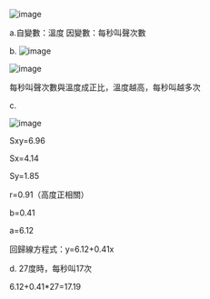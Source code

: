 ![image](https://github.com/user-attachments/assets/11b93dd8-fc0c-4a4f-b205-aab170eb71b0)


a.自變數：溫度    因變數：每秒叫聲次數

b.
![image](https://github.com/user-attachments/assets/6f4af627-9193-4bf6-95ef-b0aa9780e313)

![image](https://github.com/user-attachments/assets/120d5392-0e46-4592-96a7-8b40cf939419)

每秒叫聲次數與溫度成正比，溫度越高，每秒叫越多次

c.

![image](https://github.com/user-attachments/assets/1f6fb72d-34bd-4c3b-8594-b17491f2f83e)

Sxy=6.96

Sx=4.14

Sy=1.85

r=0.91（高度正相關）

b=0.41

a=6.12

回歸線方程式：y=6.12+0.41x

d. 27度時，每秒叫17次

  6.12+0.41*27=17.19
